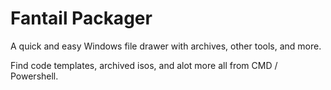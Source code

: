 # Fantail Packager
A quick and easy Windows file drawer with archives, other tools, and more.

Find code templates, archived isos, and alot more all from CMD / Powershell.
